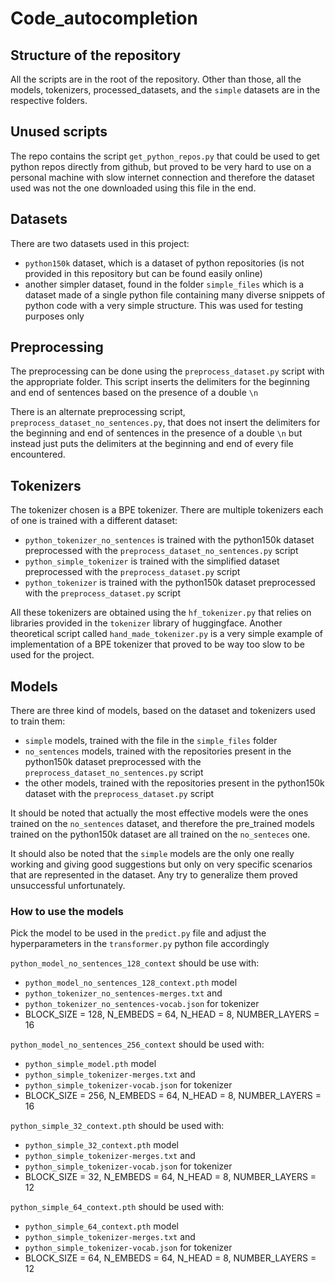 # Code_autocompletion

## Structure of the repository

All the scripts are in the root of the repository.
Other than those, all the models, tokenizers, processed_datasets, and the `simple` datasets are in the respective folders.

## Unused scripts

The repo contains the script `get_python_repos.py` that could be used to get python repos directly from github, but proved to be very hard to use on a personal machine with slow internet connection and therefore the dataset used was not the one downloaded using this file in the end.

## Datasets

There are two datasets used in this project:

- `python150k` dataset, which is a dataset of python repositories (is not provided in this repository but can be found easily online)
- another simpler dataset, found in the folder `simple_files` which is a dataset made of a single python file containing many diverse snippets of python code with a very simple structure. This was used for testing purposes only

## Preprocessing

The preprocessing can be done using the `preprocess_dataset.py` script with the appropriate folder. This script inserts the delimiters for the beginning and end of sentences based on the presence of a double `\n`

There is an alternate preprocessing script, `preprocess_dataset_no_sentences.py`, that does not insert the delimiters for the beginning and end of sentences in the presence of a double `\n` but instead just puts the delimiters at the beginning and end of every file encountered.

## Tokenizers

The tokenizer chosen is a BPE tokenizer. There are multiple tokenizers each of one is trained with a different dataset:

- `python_tokenizer_no_sentences` is trained with the python150k dataset preprocessed with the `preprocess_dataset_no_sentences.py` script
- `python_simple_tokenizer` is trained with the simplified dataset preprocessed with the `preprocess_dataset.py` script
- `python_tokenizer` is trained with the python150k dataset preprocessed with the `preprocess_dataset.py` script

All these tokenizers are obtained using the `hf_tokenizer.py` that relies on libraries provided in the `tokenizer` library of huggingface. Another theoretical script called `hand_made_tokenizer.py` is a very simple example of implementation of a BPE tokenizer that proved to be way too slow to be used for the project.

## Models

There are three kind of models, based on the dataset and tokenizers used to train them:

- `simple` models, trained with the file in the `simple_files` folder
- `no_sentences` models, trained with the repositories present in the python150k dataset preprocessed with the `preprocess_dataset_no_sentences.py` script
- the other models, trained with the repositories present in the python150k dataset with the `preprocess_dataset.py` script

It should be noted that actually the most effective models were the ones trained on the `no_sentences` dataset, and therefore the pre_trained models trained on the python150k dataset are all trained on the `no_senteces` one.

It should also be noted that the `simple` models are the only one really working and giving good suggestions but only on very specific scenarios that are represented in the dataset. Any try to generalize them proved unsuccessful unfortunately.

### How to use the models

Pick the model to be used in the `predict.py` file and adjust the hyperparameters in the `transformer.py` python file accordingly

`python_model_no_sentences_128_context` should be use with:

- `python_model_no_sentences_128_context.pth` model
- `python_tokenizer_no_sentences-merges.txt` and
- `python_tokenizer_no_sentences-vocab.json` for tokenizer
- BLOCK_SIZE = 128, N_EMBEDS = 64, N_HEAD = 8, NUMBER_LAYERS = 16

`python_model_no_sentences_256_context` should be used with:

- `python_simple_model.pth` model
- `python_simple_tokenizer-merges.txt` and
- `python_simple_tokenizer-vocab.json` for tokenizer
- BLOCK_SIZE = 256, N_EMBEDS = 64, N_HEAD = 8, NUMBER_LAYERS = 16

`python_simple_32_context.pth` should be used with:

- `python_simple_32_context.pth` model
- `python_simple_tokenizer-merges.txt` and
- `python_simple_tokenizer-vocab.json` for tokenizer
- BLOCK_SIZE = 32, N_EMBEDS = 64, N_HEAD = 8, NUMBER_LAYERS = 12

`python_simple_64_context.pth` should be used with:

- `python_simple_64_context.pth` model
- `python_simple_tokenizer-merges.txt` and
- `python_simple_tokenizer-vocab.json` for tokenizer
- BLOCK_SIZE = 64, N_EMBEDS = 64, N_HEAD = 8, NUMBER_LAYERS = 12

